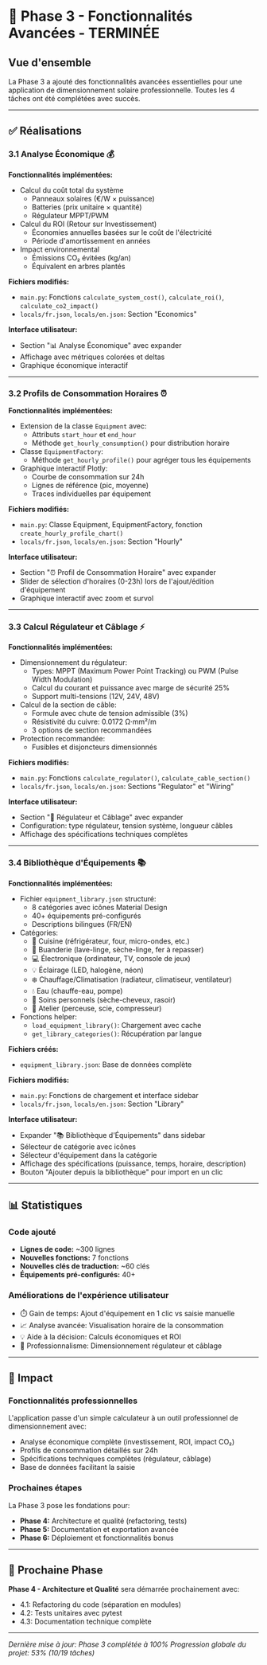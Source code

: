 # 🎉 Phase 3 - Fonctionnalités Avancées - TERMINÉE

## Vue d'ensemble
La Phase 3 a ajouté des fonctionnalités avancées essentielles pour une application de dimensionnement solaire professionnelle. Toutes les 4 tâches ont été complétées avec succès.

---

## ✅ Réalisations

### 3.1 Analyse Économique 💰
**Fonctionnalités implémentées:**
- Calcul du coût total du système
  - Panneaux solaires (€/W × puissance)
  - Batteries (prix unitaire × quantité)
  - Régulateur MPPT/PWM
- Calcul du ROI (Retour sur Investissement)
  - Économies annuelles basées sur le coût de l'électricité
  - Période d'amortissement en années
- Impact environnemental
  - Émissions CO₂ évitées (kg/an)
  - Équivalent en arbres plantés

**Fichiers modifiés:**
- `main.py`: Fonctions `calculate_system_cost()`, `calculate_roi()`, `calculate_co2_impact()`
- `locals/fr.json`, `locals/en.json`: Section "Economics"

**Interface utilisateur:**
- Section "📊 Analyse Économique" avec expander
- Affichage avec métriques colorées et deltas
- Graphique économique interactif

---

### 3.2 Profils de Consommation Horaires ⏰
**Fonctionnalités implémentées:**
- Extension de la classe `Equipment` avec:
  - Attributs `start_hour` et `end_hour`
  - Méthode `get_hourly_consumption()` pour distribution horaire
- Classe `EquipmentFactory`:
  - Méthode `get_hourly_profile()` pour agréger tous les équipements
- Graphique interactif Plotly:
  - Courbe de consommation sur 24h
  - Lignes de référence (pic, moyenne)
  - Traces individuelles par équipement

**Fichiers modifiés:**
- `main.py`: Classe Equipment, EquipmentFactory, fonction `create_hourly_profile_chart()`
- `locals/fr.json`, `locals/en.json`: Section "Hourly"

**Interface utilisateur:**
- Section "⏰ Profil de Consommation Horaire" avec expander
- Slider de sélection d'horaires (0-23h) lors de l'ajout/édition d'équipement
- Graphique interactif avec zoom et survol

---

### 3.3 Calcul Régulateur et Câblage ⚡
**Fonctionnalités implémentées:**
- Dimensionnement du régulateur:
  - Types: MPPT (Maximum Power Point Tracking) ou PWM (Pulse Width Modulation)
  - Calcul du courant et puissance avec marge de sécurité 25%
  - Support multi-tensions (12V, 24V, 48V)
- Calcul de la section de câble:
  - Formule avec chute de tension admissible (3%)
  - Résistivité du cuivre: 0.0172 Ω·mm²/m
  - 3 options de section recommandées
- Protection recommandée:
  - Fusibles et disjoncteurs dimensionnés

**Fichiers modifiés:**
- `main.py`: Fonctions `calculate_regulator()`, `calculate_cable_section()`
- `locals/fr.json`, `locals/en.json`: Sections "Regulator" et "Wiring"

**Interface utilisateur:**
- Section "🔌 Régulateur et Câblage" avec expander
- Configuration: type régulateur, tension système, longueur câbles
- Affichage des spécifications techniques complètes

---

### 3.4 Bibliothèque d'Équipements 📚
**Fonctionnalités implémentées:**
- Fichier `equipment_library.json` structuré:
  - 8 catégories avec icônes Material Design
  - 40+ équipements pré-configurés
  - Descriptions bilingues (FR/EN)
- Catégories:
  - 🍳 Cuisine (réfrigérateur, four, micro-ondes, etc.)
  - 🧺 Buanderie (lave-linge, sèche-linge, fer à repasser)
  - 💻 Électronique (ordinateur, TV, console de jeux)
  - 💡 Éclairage (LED, halogène, néon)
  - ❄️ Chauffage/Climatisation (radiateur, climatiseur, ventilateur)
  - 💧 Eau (chauffe-eau, pompe)
  - 👤 Soins personnels (sèche-cheveux, rasoir)
  - 🔧 Atelier (perceuse, scie, compresseur)
- Fonctions helper:
  - `load_equipment_library()`: Chargement avec cache
  - `get_library_categories()`: Récupération par langue

**Fichiers créés:**
- `equipment_library.json`: Base de données complète

**Fichiers modifiés:**
- `main.py`: Fonctions de chargement et interface sidebar
- `locals/fr.json`, `locals/en.json`: Section "Library"

**Interface utilisateur:**
- Expander "📚 Bibliothèque d'Équipements" dans sidebar
- Sélecteur de catégorie avec icônes
- Sélecteur d'équipement dans la catégorie
- Affichage des spécifications (puissance, temps, horaire, description)
- Bouton "Ajouter depuis la bibliothèque" pour import en un clic

---

## 📊 Statistiques

### Code ajouté
- **Lignes de code:** ~300 lignes
- **Nouvelles fonctions:** 7 fonctions
- **Nouvelles clés de traduction:** ~60 clés
- **Équipements pré-configurés:** 40+

### Améliorations de l'expérience utilisateur
- ⏱️ Gain de temps: Ajout d'équipement en 1 clic vs saisie manuelle
- 📈 Analyse avancée: Visualisation horaire de la consommation
- 💡 Aide à la décision: Calculs économiques et ROI
- 🔧 Professionnalisme: Dimensionnement régulateur et câblage

---

## 🚀 Impact

### Fonctionnalités professionnelles
L'application passe d'un simple calculateur à un outil professionnel de dimensionnement avec:
- Analyse économique complète (investissement, ROI, impact CO₂)
- Profils de consommation détaillés sur 24h
- Spécifications techniques complètes (régulateur, câblage)
- Base de données facilitant la saisie

### Prochaines étapes
La Phase 3 pose les fondations pour:
- **Phase 4:** Architecture et qualité (refactoring, tests)
- **Phase 5:** Documentation et exportation avancée
- **Phase 6:** Déploiement et fonctionnalités bonus

---

## 🎯 Prochaine Phase

**Phase 4 - Architecture et Qualité** sera démarrée prochainement avec:
- 4.1: Refactoring du code (séparation en modules)
- 4.2: Tests unitaires avec pytest
- 4.3: Documentation technique complète

---

*Dernière mise à jour: Phase 3 complétée à 100%*
*Progression globale du projet: 53% (10/19 tâches)*
